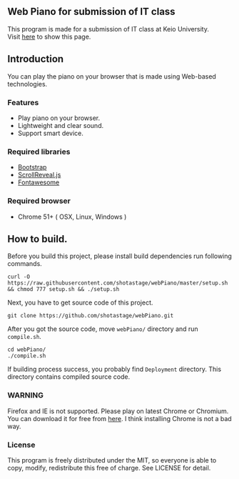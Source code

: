 Web Piano for submission of IT class
------------------------------------

This program is made for a submission of IT class at Keio University.  
Visit [here](https://web.sfc.keio.ac.jp/~t16440ss/webPiano/) to show this page.  


## Introduction
You can play the piano on your browser that is made using Web-based technologies.  


### Features
- Play piano on your browser.
- Lightweight and clear sound.
- Support smart device.


### Required libraries
- [Bootstrap](http://getbootstrap.com)
- [ScrollReveal.js](https://scrollrevealjs.org)
- [Fontawesome](http://fontawesome.io)



### Required browser 

- Chrome 51+ ( OSX, Linux, Windows )


## How to build.
Before you build this project, please install build dependencies run following commands.

```
curl -O https://raw.githubusercontent.com/shotastage/webPiano/master/setup.sh && chmod 777 setup.sh && ./setup.sh
```

Next, you have to get source code of this project.

```
git clone https://github.com/shotastage/webPiano.git
```

After you got the source code, move `webPiano/` directory and run `compile.sh`.

```
cd webPiano/
./compile.sh
```

If building process success, you probably find `Deployment` directory. This directory contains compiled source code.


### WARNING
Firefox and IE is not supported. Please play on latest Chrome or Chromium.  
You can download it for free from [here](https://www.google.co.jp/chrome/browser/desktop/).
I think installing Chrome is not a bad way.


### License 
This program is freely distributed under the MIT, so everyone is able to copy, modify, redistribute this free of charge. See LICENSE for detail.